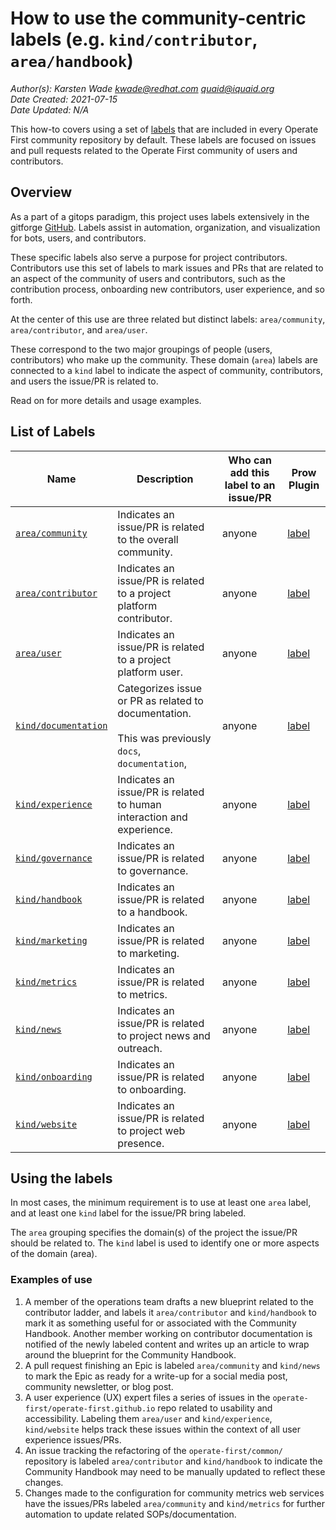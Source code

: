 # How to use the community-centric labels (e.g. `kind/contributor`, `area/handbook`)
*Author(s): Karsten Wade <kwade@redhat.com> <quaid@iquaid.org>*<br/>
*Date Created: 2021-07-15*<br/>
*Date Updated: N/A*<br/>

This how-to covers using a set of [labels](LINK_TO_PROW_CONTENT_ON_LABELS) that are included in every Operate First community repository by default.
These labels are focused on issues and pull requests related to the Operate First community of users and contributors.

## Overview

As a part of a gitops paradigm, this project uses labels extensively in the gitforge [GitHub](https://github.com/operate-first/).
Labels assist in automation, organization, and visualization for bots, users, and contributors.

These specific labels also serve a purpose for project contributors.
Contributors use this set of labels to mark issues and PRs that are related to an aspect of the community of users and contributors, such as the contribution process, onboarding new contributors, user experience, and so forth.

At the center of this use are three related but distinct labels: `area/community`, `area/contributor`, and `area/user`.

These correspond to the two major groupings of people (users, contributors) who make up the community.
These domain (`area`) labels are connected to a `kind` label to indicate the aspect of community, contributors, and users the issue/PR is related to.

Read on for more details and usage examples.

## List of Labels

| Name | Description | Who can add this label to an issue/PR | Prow Plugin |
| ---- | ----------- | ------------------------------------- | ----------- |
| <a id="area/community" href="#area/community">`area/community`</a> | Indicates an issue/PR is related to the overall community.| anyone |  [label](https://git.k8s.io/test-infra/prow/plugins/label) |
| <a id="area/contributor" href="#area/contributor">`area/contributor`</a> | Indicates an issue/PR is related to a project platform contributor.| anyone |  [label](https://git.k8s.io/test-infra/prow/plugins/label) |
| <a id="area/user" href="#area/user">`area/user`</a> | Indicates an issue/PR is related to a project platform user.| anyone |  [label](https://git.k8s.io/test-infra/prow/plugins/label) |
| <a id="kind/documentation" href="#kind/documentation">`kind/documentation`</a> | Categorizes issue or PR as related to documentation. <br><br> This was previously `docs`, `documentation`, | anyone |  [label](https://git.k8s.io/test-infra/prow/plugins/label) |
| <a id="kind/experience" href="#kind/experience">`kind/experience`</a> | Indicates an issue/PR is related to human interaction and experience.| anyone |  [label](https://git.k8s.io/test-infra/prow/plugins/label) |
| <a id="kind/governance" href="#kind/governance">`kind/governance`</a> | Indicates an issue/PR is related to governance.| anyone |  [label](https://git.k8s.io/test-infra/prow/plugins/label) |
| <a id="kind/handbook" href="#kind/handbook">`kind/handbook`</a> | Indicates an issue/PR is related to a handbook.| anyone |  [label](https://git.k8s.io/test-infra/prow/plugins/label) |
| <a id="kind/marketing" href="#kind/marketing">`kind/marketing`</a> | Indicates an issue/PR is related to marketing.| anyone |  [label](https://git.k8s.io/test-infra/prow/plugins/label) |
| <a id="kind/metrics" href="#kind/metrics">`kind/metrics`</a> | Indicates an issue/PR is related to metrics.| anyone |  [label](https://git.k8s.io/test-infra/prow/plugins/label) |
| <a id="kind/news" href="#kind/news">`kind/news`</a> | Indicates an issue/PR is related to project news and outreach.| anyone |  [label](https://git.k8s.io/test-infra/prow/plugins/label) |
| <a id="kind/onboarding" href="#kind/onboarding">`kind/onboarding`</a> | Indicates an issue/PR is related to onboarding.| anyone |  [label](https://git.k8s.io/test-infra/prow/plugins/label) |
| <a id="kind/website" href="#kind/website">`kind/website`</a> | Indicates an issue/PR is related to project web presence.| anyone |  [label](https://git.k8s.io/test-infra/prow/plugins/label) |

## Using the labels

In most cases, the minimum requirement is to use at least one `area` label, and at least one `kind` label for the issue/PR bring labeled.

The `area` grouping specifies the domain(s) of the project the issue/PR should be related to.
The `kind` label is used to identify one or more aspects of the domain (area).

### Examples of use

1. A member of the operations team drafts a new blueprint related to the contributor ladder, and labels it `area/contributor` and `kind/handbook` to mark it as something useful for or associated with the Community Handbook.
Another member working on contributor documentation is notified of the newly labeled content and writes up an article to wrap around the blueprint for the Community Handbook.
1. A pull request finishing an Epic is labeled `area/community` and `kind/news` to mark the Epic as ready for a write-up for a social media post, community newsletter, or blog post.
1. A user experience (UX) expert files a series of issues in the `operate-first/operate-first.github.io` repo related to usability and accessibility.
Labeling them `area/user` and `kind/experience`, `kind/website` helps track these issues within the context of all user experience issues/PRs.
1. An issue tracking the refactoring of the `operate-first/common/` repository is labeled `area/contributor` and `kind/handbook` to indicate the Community Handbook may need to be manually updated to reflect these changes.
1. Changes made to the configuration for community metrics web services have the issues/PRs labeled `area/community` and `kind/metrics` for further automation to update related SOPs/documentation.
